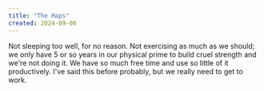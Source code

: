 ```yaml
---
title: "The Haps"
created: 2024-09-06
---
```

Not sleeping too well, for no reason. Not exercising as much as we should; we only have 5 or so years in our physical prime to build cruel strength and we're not doing it. We have so much free time and use so little of it productively. I've said this before probably, but we really need to get to work.
